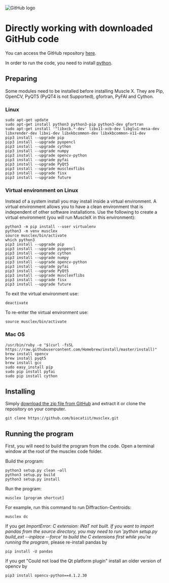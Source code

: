 ![GitHub logo](https://github.githubassets.com/images/modules/logos_page/GitHub-Mark.png)

# Directly working with downloaded GitHub code

You can access the GitHub repository [here](https://github.com/biocatiit/musclex).

In order to run the code, you need to install [python](https://www.python.org/).

## Preparing

Some modules need to be installed before installing Muscle X. They are Pip, OpenCV, PyQT5 (PyQT4 is not Supported), gfortran, PyFAI and Cython.

### Linux
```
sudo apt-get update
sudo apt-get install python3 python3-pip python3-dev gfortran
sudo apt-get install '^libxcb.*-dev' libx11-xcb-dev libglu1-mesa-dev libxrender-dev libxi-dev libxkbcommon-dev libxkbcommon-x11-dev
pip3 install --upgrade pip
pip3 install --upgrade pyopencl
pip3 install --upgrade cython
pip3 install --upgrade numpy
pip3 install --upgrade opencv-python
pip3 install --upgrade pyfai
pip3 install --upgrade PyQt5
pip3 install --upgrade musclexflibs
pip3 install --upgrade fisx
pip3 install --upgrade future

```
### Virtual environment on Linux

Instead of a system install you may install inside a virtual environment. A virtual environment allows you to have a clean environment that is independent of other software installations. Use the following to create a virtual environment (you will run MuscleX in this environment):

```
python3 -m pip install --user virtualenv
python3 -m venv musclex
source musclex/bin/activate
which python3
pip3 install --upgrade pip
pip3 install --upgrade pyopencl
pip3 install --upgrade cython
pip3 install --upgrade numpy
pip3 install --upgrade opencv-python
pip3 install --upgrade pyfai
pip3 install --upgrade PyQt5
pip3 install --upgrade musclexflibs
pip3 install --upgrade fisx
pip3 install --upgrade future
```
To exit the virtual environment use:
```
deactivate
```
To re-enter the virtual environment use:
```
source musclex/bin/activate
```

### Mac OS
```
/usr/bin/ruby -e "$(curl -fsSL https://raw.githubusercontent.com/Homebrew/install/master/install)"
brew install opencv
brew install pyqt5
brew install gcc
sudo easy_install pip
sudo pip install pyfai
sudo pip install cython
```

## Installing

Simply [download the zip file from GitHub](https://github.com/biocatiit/musclex) and extract it or clone the repository on your computer.
```
git clone https://github.com/biocatiit/musclex.git
```

## Running the program

First, you will need to build the program from the code. Open a terminal window at the root of the musclex code folder.

Build the program:
```
python3 setup.py clean –all
python3 setup.py build
python3 setup.py install
```
Run the program:
```
musclex [program shortcut]
```
For example, run this command to run Diffraction-Centroids:
```
musclex dc
```
If you get _ImportError: C extension: iNaT not built. If you want to import pandas from the source directory, you may need to run 'python setup.py build_ext --inplace --force' to build the C extensions first while you're running the program_, please re-install pandas by
```
pip install -U pandas
```
If you get "Could not load the Qt platform plugin" install an older version of opencv by
```
pip3 install opencv-python==4.1.2.30
```

